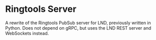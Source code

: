 # Ringtools Server

A rewrite of the Ringtools PubSub server for LND, previously written in Python.
Does not depend on gRPC, but uses the LND REST server and WebSockets instead.

